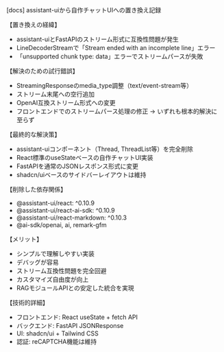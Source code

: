 [docs] assistant-uiから自作チャットUIへの置き換え記録

【置き換えの経緯】
- assistant-uiとFastAPIのストリーム形式に互換性問題が発生
- LineDecoderStreamで「Stream ended with an incomplete line」エラー
- 「unsupported chunk type: data」エラーでストリームパースが失敗

【解決のための試行錯誤】
- StreamingResponseのmedia_type調整（text/event-stream等）
- ストリーム末尾への空行追加
- OpenAI互換ストリーム形式への変更
- フロントエンドでのストリームパース処理の修正
→ いずれも根本的解決に至らず

【最終的な解決策】
- assistant-uiコンポーネント（Thread, ThreadList等）を完全削除
- React標準のuseStateベースの自作チャットUI実装
- FastAPIを通常のJSONレスポンス形式に変更
- shadcn/uiベースのサイドバーレイアウトは維持

【削除した依存関係】
- @assistant-ui/react: ^0.10.9
- @assistant-ui/react-ai-sdk: ^0.10.9  
- @assistant-ui/react-markdown: ^0.10.3
- @ai-sdk/openai, ai, remark-gfm

【メリット】
- シンプルで理解しやすい実装
- デバッグが容易
- ストリーム互換性問題を完全回避
- カスタマイズ自由度が向上
- RAGモジュールAPIとの安定した統合を実現

【技術的詳細】
- フロントエンド: React useState + fetch API
- バックエンド: FastAPI JSONResponse
- UI: shadcn/ui + Tailwind CSS
- 認証: reCAPTCHA機能は維持